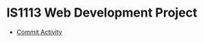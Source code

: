 # IS1113 Web Development Project

<ul>
    <li> <a href = "https://is1113-project-117493954.herokuapp.com/</a></li>
    <li> <a href= "https://github.com/cianomahonyy/htmlproject/graphs/commit-activity">Commit Activity</a></li>
</ul>
